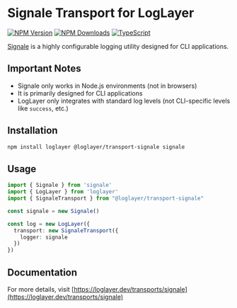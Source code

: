 # Signale Transport for LogLayer

[![NPM Version](https://img.shields.io/npm/v/%40loglayer%2Ftransport-signale)](https://www.npmjs.com/package/@loglayer/transport-signale)
[![NPM Downloads](https://img.shields.io/npm/dm/%40loglayer%2Ftransport-signale)](https://www.npmjs.com/package/@loglayer/transport-signale)
[![TypeScript](https://img.shields.io/badge/%3C%2F%3E-TypeScript-%230074c1.svg)](http://www.typescriptlang.org/)

[Signale](https://github.com/klaussinani/signale) is a highly configurable logging utility designed for CLI applications.

## Important Notes

- Signale only works in Node.js environments (not in browsers)
- It is primarily designed for CLI applications
- LogLayer only integrates with standard log levels (not CLI-specific levels like `success`, etc.)

## Installation

```bash
npm install loglayer @loglayer/transport-signale signale
```

## Usage

```typescript
import { Signale } from 'signale'
import { LogLayer } from 'loglayer'
import { SignaleTransport } from "@loglayer/transport-signale"

const signale = new Signale()

const log = new LogLayer({
  transport: new SignaleTransport({
    logger: signale
  })
})
```

## Documentation

For more details, visit [https://loglayer.dev/transports/signale](https://loglayer.dev/transports/signale)

